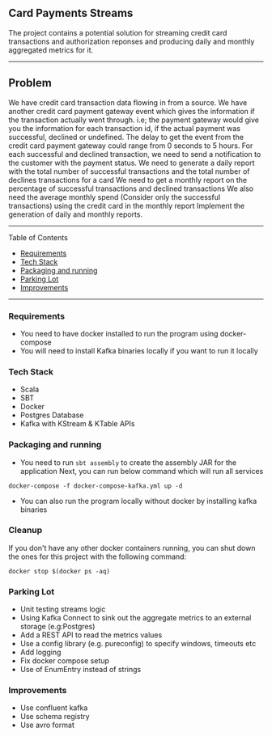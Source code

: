 ## Card Payments Streams
The project contains a potential solution for streaming credit card transactions and authorization reponses and producing daily and monthly aggregated metrics for it.

---

## Problem
We have credit card transaction data flowing in from a source. We have another credit card payment gateway event which gives the information if the transaction actually went through.
i.e; the payment gateway would give you the information for each transaction id, if the actual payment was successful, declined or undefined.
The delay to get the event from the credit card payment gateway could range from 0 seconds to 5 hours.
For each successful and declined transaction, we need to send a notification to the customer with the payment status.
We need to generate a daily report with the total number of successful transactions and the total number of declines transactions for a card We need to get a monthly report on the percentage of successful transactions and declined transactions
We also need the average monthly spend (Consider only the successful transactions) using the credit card in the monthly report
Implement the generation of daily and monthly reports.

---
Table of Contents

* [Requirements](#requirements)
* [Tech Stack](#tech-stack)
* [Packaging and running](#packaging-and-running)
* [Parking Lot](#parking-lot)
* [Improvements](#improvements)

---

<a name="requirements"/>

### Requirements
* You need to have docker installed to run the program using docker-compose
* You will need to install Kafka binaries locally if you want to run it locally

<a name="tech-stack"/>

### Tech Stack
* Scala
* SBT
* Docker
* Postgres Database
* Kafka with KStream & KTable APIs

<a name="packaging-and-running"/>

### Packaging and running
* You need to run `sbt assembly` to create the assembly JAR for the application
Next, you can run below command which will run all services
```
docker-compose -f docker-compose-kafka.yml up -d
```
* You can also run the program locally without docker by installing kafka binaries

### Cleanup
If you don't have any other docker containers running, you can shut down the ones for this project with the following command:
```
docker stop $(docker ps -aq)
```

<a name="parking-lot"/>

### Parking Lot
* Unit testing streams logic
* Using Kafka Connect to sink out the aggregate metrics to an external storage (e.g:Postgres)
* Add a REST API to read the metrics values
* Use a config library (e.g. pureconfig) to specify windows, timeouts etc
* Add logging
* Fix docker compose setup
* Use of EnumEntry instead of strings

<a name="improvements"/>

### Improvements
* Use confluent kafka
* Use schema registry
* Use avro format
